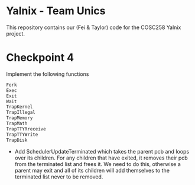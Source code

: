 # Yalnix - Team Unics
This repository contains our (Fei & Taylor) code for the COSC258 Yalnix project.

# Checkpoint 4
Implement the following functions

```bash
Fork
Exec
Exit
Wait
TrapKernel
TrapIllegal
TrapMemory
TrapMath
TrapTTYRreceive
TrapTTYWrite
TrapDisk
```

* Add SchedulerUpdateTerminated which takes the parent pcb and loops over its children. For any children that have exited, it removes their pcb from the terminated list and frees it. We need to do this, otherwise a parent may exit and all of its children will add themselves to the terminated list never to be removed.